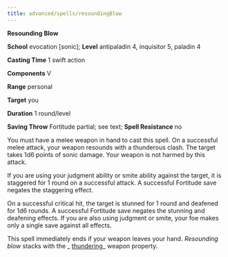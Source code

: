 ```yaml
---
title: advanced/spells/resoundingBlow
---
```

 **Resounding Blow**

**School** evocation [sonic]; **Level** antipaladin 4, inquisitor 5, paladin 4

**Casting Time** 1 swift action

**Components** V

**Range** personal

**Target** you

**Duration** 1 round/level

**Saving Throw** Fortitude partial; see text; **Spell Resistance** no

You must have a melee weapon in hand to cast this spell. On a successful melee attack, your weapon resounds with a thunderous clash. The target takes 1d6 points of sonic damage. Your weapon is not harmed by this attack.

If you are using your judgment ability or smite ability against the target, it is staggered for 1 round on a successful attack. A successful Fortitude save negates the staggering effect.

On a successful critical hit, the target is stunned for 1 round and deafened for 1d6 rounds. A successful Fortitude save negates the stunning and deafening effects. If you are also using judgment or smite, your foe makes only a single save against all effects.

This spell immediately ends if your weapon leaves your hand. _Resounding blow_ stacks with the _ [thundering](../../magicItems/weapons#_thundering)_ weapon property.

